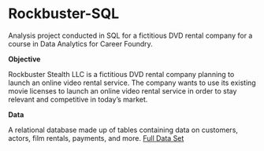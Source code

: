 # Rockbuster-SQL
Analysis project conducted in SQL for a fictitious DVD rental company for a course in Data Analytics for Career Foundry.

**Objective**

Rockbuster Stealth LLC is a fictitious DVD rental company planning to launch an online video rental service.  The company wants to use its existing movie licenses to launch an online video rental service in order to stay relevant and competitive in today’s market.

**Data**

A relational database made up of tables containing data on customers, actors, film rentals, payments, and more.  [Full Data Set](http://www.postgresqltutorial.com/wp-content/uploads/2019/05/dvdrental.zip)

